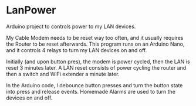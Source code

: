 # LanPower
Arduino project to controls power to my LAN devices.

My Cable Modem needs to be reset way too often, and it usually requires the Router to be reset afterwards.
This program runs on an Arduino Nano, and it controls 4 relays to turn my LAN devices on and off.

Initially (and upon button pres), the modem is power cycled, then the LAN is reset 3 minutes later.
A LAN reset consists of power cycling the router and then a switch and WiFi extender a minute later.

In the Arduino code, I debounce button presses and turn the button state into press and release events.
Homemade Alarms are used to turn the devices on and off.
